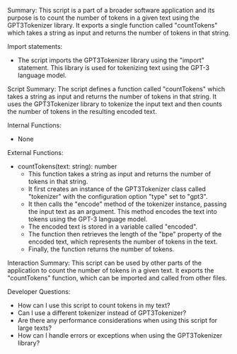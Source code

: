 Summary:
This script is a part of a broader software application and its purpose is to count the number of tokens in a given text using the GPT3Tokenizer library. It exports a single function called "countTokens" which takes a string as input and returns the number of tokens in that string.

Import statements:
- The script imports the GPT3Tokenizer library using the "import" statement. This library is used for tokenizing text using the GPT-3 language model.

Script Summary:
The script defines a function called "countTokens" which takes a string as input and returns the number of tokens in that string. It uses the GPT3Tokenizer library to tokenize the input text and then counts the number of tokens in the resulting encoded text.

Internal Functions:
- None

External Functions:
- countTokens(text: string): number
  - This function takes a string as input and returns the number of tokens in that string.
  - It first creates an instance of the GPT3Tokenizer class called "tokenizer" with the configuration option "type" set to "gpt3".
  - It then calls the "encode" method of the tokenizer instance, passing the input text as an argument. This method encodes the text into tokens using the GPT-3 language model.
  - The encoded text is stored in a variable called "encoded".
  - The function then retrieves the length of the "bpe" property of the encoded text, which represents the number of tokens in the text.
  - Finally, the function returns the number of tokens.

Interaction Summary:
This script can be used by other parts of the application to count the number of tokens in a given text. It exports the "countTokens" function, which can be imported and called from other files.

Developer Questions:
- How can I use this script to count tokens in my text?
- Can I use a different tokenizer instead of GPT3Tokenizer?
- Are there any performance considerations when using this script for large texts?
- How can I handle errors or exceptions when using the GPT3Tokenizer library?